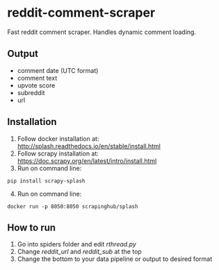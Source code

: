 # reddit-comment-scraper
Fast reddit comment scraper. Handles dynamic comment loading.

## Output
  * comment date (UTC format)
  * comment text
  * upvote score
  * subreddit
  * url

## Installation
  1. Follow docker installation at: http://splash.readthedocs.io/en/stable/install.html
  2. Follow scrapy installation at: https://doc.scrapy.org/en/latest/intro/install.html
  3. Run on command line:
  ```
  pip install scrapy-splash
  ```
  4. Run on command line:
  ```
  docker run -p 8050:8050 scrapinghub/splash
  ```
  
## How to run
  1. Go into spiders folder and edit *rthread.py* 
  2. Change *reddit_url* and *reddit_sub* at the top
  3. Change the bottom to your data pipeline or output to desired format
  

  
